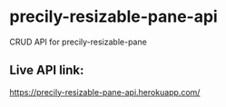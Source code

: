 # precily-resizable-pane-api
CRUD API for precily-resizable-pane

## Live API link:
https://precily-resizable-pane-api.herokuapp.com/